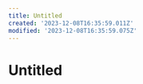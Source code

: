 ```yaml
---
title: Untitled
created: '2023-12-08T16:35:59.011Z'
modified: '2023-12-08T16:35:59.075Z'
---
```


# Untitled
